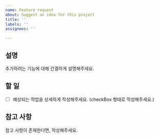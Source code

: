 ```yaml
---
name: Feature request
about: Suggest an idea for this project
title: ''
labels: ''
assignees: ''

---
```


## 설명

추가하려는 기능에 대해 간결하게 설명해주세요.

## 할 일

- [ ] 예상되는 작업을 상세하게 작성해주세요. (checkBox 형태로 작성해주세요.)

## 참고 사항

참고 사항이 존재한다면, 작성해주세요.
